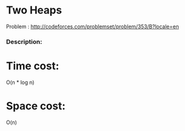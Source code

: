 # Two Heaps 
Problem : http://codeforces.com/problemset/problem/353/B?locale=en

### Description:


# Time cost:
O(n * log n)
# Space cost: 
O(n)